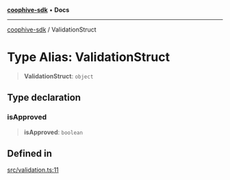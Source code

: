 [**coophive-sdk**](../README.md) • **Docs**

***

[coophive-sdk](../globals.md) / ValidationStruct

# Type Alias: ValidationStruct

> **ValidationStruct**: `object`

## Type declaration

### isApproved

> **isApproved**: `boolean`

## Defined in

[src/validation.ts:11](https://github.com/CoopHive/coophive-sdk/blob/0566794b0d4e977b07da040496c8b6dca5eb89e3/src/validation.ts#L11)
